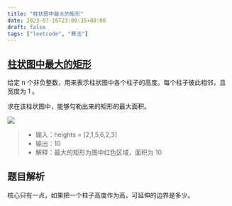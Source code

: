```yaml
---
title: "柱状图中最大的矩形"
date: 2023-07-16T23:00:35+08:00
draft: false
tags: ["leetcode", "算法"]
---
```


## [柱状图中最大的矩形](https://leetcode.cn/problems/largest-rectangle-in-histogram/)


给定 n 个非负整数，用来表示柱状图中各个柱子的高度。每个柱子彼此相邻，且宽度为 1 。

求在该柱状图中，能够勾勒出来的矩形的最大面积。

![](https://assets.leetcode.com/uploads/2021/01/04/histogram.jpg)

>- 输入：heights = [2,1,5,6,2,3]
>- 输出：10
>- 解释：最大的矩形为图中红色区域，面积为 10

## 题目解析

核心只有一点，如果把一个柱子高度作为高，可延伸的边界是多少。



